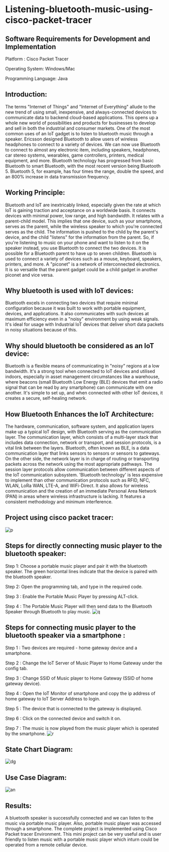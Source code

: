 # Listening-bluetooth-music-using-cisco-packet-tracer
## Software Requirements for Development and Implementation
Platform :  Cisco Packet Tracer   

Operating  System: Windows/Mac

Programming Language: Java

## Introduction:
The terms "Internet of Things" and "Internet of Everything" allude to the new trend of using small, inexpensive, and always-connected devices to communicate data to backend cloud-based applications. This opens up a whole new world of possibilities and products for businesses to develop and sell in both the industrial and consumer markets. One of the most common uses of an IoT gadget is to listen to bluetooth music through a speaker.
Ericsson designed Bluetooth to allow users of wireless headphones to connect to a variety of devices. We can now use Bluetooth to connect to almost any electronic item, including speakers, headphones, car stereo systems, wearables, game controllers, printers, medical equipment, and more. Bluetooth technology has progressed from basic Bluetooth to smart Bluetooth, with the most recent version being Bluetooth 5. Bluetooth 5, for example, has four times the range, double the speed, and an 800% increase in data transmission frequency.
## Working Principle:
Bluetooth and IoT are inextricably linked, especially given the rate at which IoT is gaining traction and acceptance on a worldwide basis. It connects devices with minimal power, low range, and high bandwidth. It relates with a parent-child model. This implies that one device, such as your smartphone, serves as the parent, while the wireless speaker to which you're connected serves as the child. The information is pushed to the child by the parent's device, and the child "listens" for the information from the parent. So, if you're listening to music on your phone and want to listen to it on the speaker instead, you use Bluetooth to connect the two devices.
It is possible for a Bluetooth parent to have up to seven children. Bluetooth is used to connect a variety of devices such as a mouse, keyboard, speakers, printers, and more. A "piconet" is a network of interconnected electronics. It is so versatile that the parent gadget could be a child gadget in another piconet and vice versa.
## Why bluetooth is used with IoT devices:
Bluetooth excels in connecting two devices that require minimal configuration because it was built to work with portable equipment, devices, and applications. It also communicates with such devices at maximum efficiency even in a "noisy" environment by using weak signals. It's ideal for usage with Industrial IoT devices that deliver short data packets in noisy situations because of this.
## Why should bluetooth be considered as an IoT device:
Bluetooth is a flexible means of communicating in "noisy" regions at a low bandwidth. It's a strong tool when connected to IoT devices and utilised indoors, especially in asset management circumstances like a warehouse, where beacons (small Bluetooth Low Energy (BLE) devices that emit a radio signal that can be read by any smartphone) can communicate with one another. It's simple to set up, and when connected with other IoT devices, it creates a secure, self-healing network.
## How Bluetooth Enhances the IoT Architecture:
The hardware, communication, software system, and application layers make up a typical IoT design, with Bluetooth serving as the communication layer. The communication layer, which consists of a multi-layer stack that includes data connection, network or transport, and session protocols, is a vital link between the layers. Bluetooth, often known as BLE, is a data communication layer that links sensors to sensors or sensors to gateways. On the other side, the network layer is in charge of routing or transporting packets across the network using the most appropriate pathways. The session layer protocols allow communication between different aspects of the IoT communication subsystem.
'Bluetooth technology' is less expensive to implement than other communication protocols such as RFID, NFC, WLAN, LoRa WAN, LTE-A, and WiFi-Direct. It also allows for wireless communication and the creation of an immediate Personal Area Network (PAN) in areas where wireless infrastructure is lacking. It features a consistent methodology and minimum interference.

## Project using cisco packet tracer:
![p](https://user-images.githubusercontent.com/86556654/143622349-e1bc047a-4337-447d-b1a7-b9b2a4c6b9de.PNG)
## Steps for directly connecting music player to the bluetooth speaker:
Step 1: Choose a portable music player and pair it with the bluetooth speaker. The green horizontal lines indicate that the device is paired with the bluetooth speaker.

Step 2: Open the programming tab, and type in the required code.

Step 3 : Enable the Portable Music Player by pressing ALT-click.

Step 4 : The Portable Music Player will then send data to the Bluetooth Speaker through Bluetooth to play music.
![q](https://user-images.githubusercontent.com/86556654/143622533-b81ac1d5-2630-4de0-bb97-ee3e00b9b712.PNG)

## Steps for connecting music player to the bluetooth speaker via a smartphone :
Step 1 : Two devices are required - home gateway device and a smartphone. 

Step 2 : Change the IoT Server of  Music Player to Home Gateway under the config tab.

Step 3 : Change SSID of Music player to Home Gateway (SSID of home gateway device).

Step 4 : Open the IoT Monitor of smartphone and copy the ip address of home gateway to IoT Server Address to login.

Step 5 : The device that is connected to the gateway is displayed.

Step 6 : Click on the connected device and switch it on.

Step 7 : The music is now played from the music player which is operated by the smartphone.
![r](https://user-images.githubusercontent.com/86556654/143622682-0c5b0a37-9b94-4732-bda4-cb930131132c.PNG)

## State Chart Diagram:
![dg](https://user-images.githubusercontent.com/86556654/143617153-ee543c4b-a640-4844-87bf-42e509ffea9c.PNG)
## Use Case Diagram:
![an](https://user-images.githubusercontent.com/86556654/143617266-c70cf502-e14c-4086-9905-fee4a97f4a75.PNG)

## Results:
A bluetooth speaker is successfully connected and we can listen to the music via portable music player. Also, portable music player was accessed through a smartphone. The complete project is implemented using Cisco Packet tracer Environment. This mini project can be very useful and is user friendly to listen music with a portable music player which inturn could be operated from  a remote cellular device.

